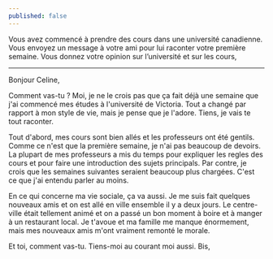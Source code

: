 ```yaml
---
published: false
---
```

Vous avez commencé à prendre des cours dans une université canadienne. Vous envoyez un message à votre ami pour lui raconter votre première semaine. Vous donnez votre opinion sur l’université et sur les cours,

---
Bonjour Celine,

Comment vas-tu ? Moi, je ne le crois pas que ça fait déjà une semaine que j'ai commencé mes études à l'université de Victoria. Tout a changé par rapport à mon style de vie, mais je pense que je l'adore. Tiens, je vais te tout raconter.

Tout d'abord, mes cours sont bien allés et les professeurs ont été gentils. Comme ce n'est que la première semaine, je n'ai pas beaucoup de devoirs. La plupart de mes professeurs a mis du temps pour expliquer les regles des cours et pour faire une introduction des sujets principals. Par contre, je crois que les semaines suivantes seraient beaucoup plus chargées. C'est ce que j'ai entendu parler au moins.

En ce qui concerne ma vie sociale, ça va aussi. Je me suis fait quelques nouveaux amis et on est allé en ville ensemble il y a deux jours. Le centre-ville était tellement animé et on a passé un bon moment à boire et à manger à un restaurant local. Je t'avoue et ma famille me manque énormement, mais mes nouveaux amis m'ont vraiment remonté le morale.

Et toi, comment vas-tu. Tiens-moi au courant moi aussi.
Bis,